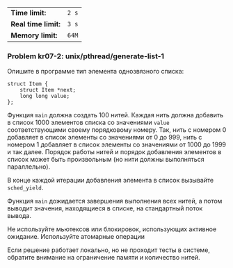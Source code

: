 |                      |       |
|----------------------|-------|
| **Time limit:**      | `2 s` |
| **Real time limit:** | `3 s` |
| **Memory limit:**    | `64M` |


### Problem kr07-2: unix/pthread/generate-list-1

Опишите в программе тип элемента однозвязного списка:

    
    
    struct Item {
        struct Item *next;
        long long value;
    };
    

Функция `main` должна создать 100 нитей. Каждая нить должна добавить в список 1000 элементов списка
со значениями `value` соответствующими своему порядковому номеру. Так, нить с номером 0 добавляет в
список элементы со значениями от 0 до 999, нить с номером 1 добавляет в список элементы со
значениями от 1000 до 1999 и так далее. Порядок работы нитей и порядок добавления элементов в список
может быть произвольным (но нити должны выполняться параллельно).

В конце каждой итерации добавления элемента в список вызывайте `sched_yield`.

Функция `main` дожидается завершения выполнения всех нитей, а потом выводит значения, находящиеся в
списке, на стандартный поток вывода.

Не используйте мьютексов или блокировок, использующих активное ожидание. Используйте атомарные
операции

Если решение работает локально, но не проходит тесты в системе, обратите внимание на ограничение
памяти и количество нитей.

